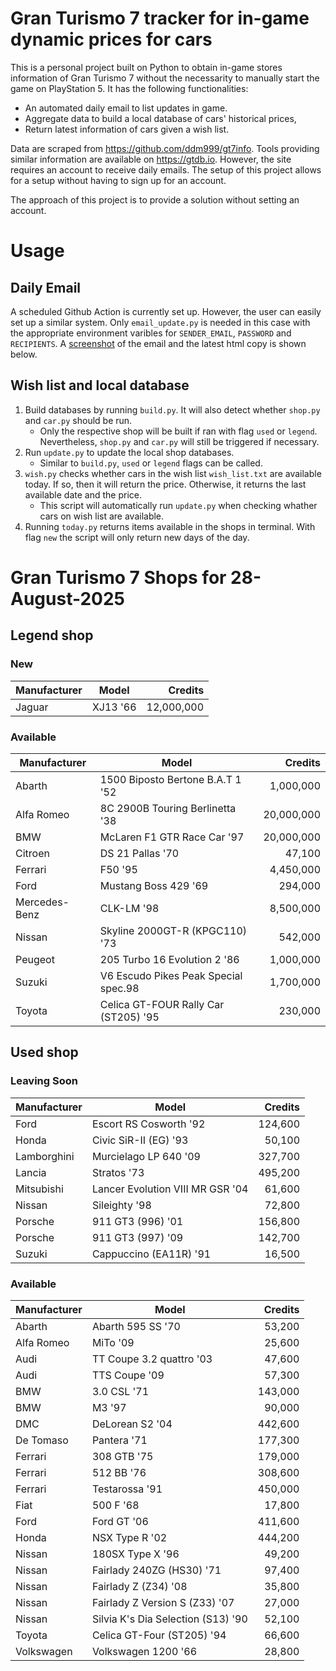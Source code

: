 # Gran Turismo 7 tracker for in-game dynamic prices for cars

This is a personal project built on Python to obtain in-game stores information of Gran Turismo 7 without the necessarity to manually start the game on PlayStation 5. It has the following functionalities:

- An automated daily email to list updates in game.
- Aggregate data to build a local database of cars' historical prices,
- Return latest information of cars given a wish list.

Data are scraped from https://github.com/ddm999/gt7info. Tools providing similar information are available on https://gtdb.io. However, the site requires an account to receive daily emails. The setup of this project allows for a setup without having to sign up for an account.

The approach of this project is to provide a solution without setting an account.

# Usage

## Daily Email

A scheduled Github Action is currently set up. However, the user can easily set up a similar system. Only `email_update.py` is needed in this case with the appropriate environment varibles for `SENDER_EMAIL`, `PASSWORD` and `RECIPIENTS`. A [screenshot](https://raw.githubusercontent.com/marcohoucheng/Gran-Turismo-7-Price-Tracker/main/data/email_screenshot.png) of the email and the latest html copy is shown below.

## Wish list and local database

1. Build databases by running `build.py`. It will also detect whether `shop.py` and `car.py` should be run.
    - Only the respective shop will be built if ran with flag `used` or `legend`. Nevertheless, `shop.py` and `car.py` will still be triggered if necessary.
2. Run `update.py` to update the local shop databases.
    - Similar to `build.py`, `used` or `legend` flags can be called.
3. `wish.py` checks whether cars in the wish list `wish_list.txt` are available today. If so, then it will return the price. Otherwise, it returns the last available date and the price.
    - This script will automatically run `update.py` when checking whather cars on wish list are available.
4. Running `today.py` returns items available in the shops in terminal. With flag `new` the script will only return new days of the day.


# Gran Turismo 7 Shops for 28-August-2025



## Legend shop

### New
 | Manufacturer | Model | Credits |
 | --- | --- | --: |
|Jaguar|XJ13 '66|12,000,000|

### Available
 | Manufacturer | Model | Credits |
 | --- | --- | --: |
|Abarth|1500 Biposto Bertone B.A.T 1 '52|1,000,000|
|Alfa Romeo|8C 2900B Touring Berlinetta '38|20,000,000|
|BMW|McLaren F1 GTR Race Car '97|20,000,000|
|Citroen|DS 21 Pallas '70|47,100|
|Ferrari|F50 '95|4,450,000|
|Ford|Mustang Boss 429 '69|294,000|
|Mercedes-Benz|CLK-LM '98|8,500,000|
|Nissan|Skyline 2000GT-R (KPGC110) '73|542,000|
|Peugeot|205 Turbo 16 Evolution 2 '86|1,000,000|
|Suzuki|V6 Escudo Pikes Peak Special spec.98|1,700,000|
|Toyota|Celica GT-FOUR Rally Car (ST205) '95|230,000|


## Used shop

### Leaving Soon
 | Manufacturer | Model | Credits |
 | --- | --- | --: |
|Ford|Escort RS Cosworth '92|124,600|
|Honda|Civic SiR-II (EG) '93|50,100|
|Lamborghini|Murcielago LP 640 '09|327,700|
|Lancia|Stratos '73|495,200|
|Mitsubishi|Lancer Evolution VIII MR GSR '04|61,600|
|Nissan|Sileighty '98|72,800|
|Porsche|911 GT3 (996) '01|156,800|
|Porsche|911 GT3 (997) '09|142,700|
|Suzuki|Cappuccino (EA11R) '91|16,500|

### Available
 | Manufacturer | Model | Credits |
 | --- | --- | --: |
|Abarth|Abarth 595 SS '70|53,200|
|Alfa Romeo|MiTo '09|25,600|
|Audi|TT Coupe 3.2 quattro '03|47,600|
|Audi|TTS Coupe '09|57,300|
|BMW|3.0 CSL '71|143,000|
|BMW|M3 '97|90,000|
|DMC|DeLorean S2 '04|442,600|
|De Tomaso|Pantera '71|177,300|
|Ferrari|308 GTB '75|179,000|
|Ferrari|512 BB '76|308,600|
|Ferrari|Testarossa '91|450,000|
|Fiat|500 F '68|17,800|
|Ford|Ford GT '06|411,600|
|Honda|NSX Type R '02|444,200|
|Nissan|180SX Type X '96|49,200|
|Nissan|Fairlady 240ZG (HS30) '71|97,400|
|Nissan|Fairlady Z (Z34) '08|35,800|
|Nissan|Fairlady Z Version S (Z33) '07|27,000|
|Nissan|Silvia K's Dia Selection (S13) '90|52,100|
|Toyota|Celica GT-Four (ST205) '94|66,600|
|Volkswagen|Volkswagen 1200 '66|28,800|
